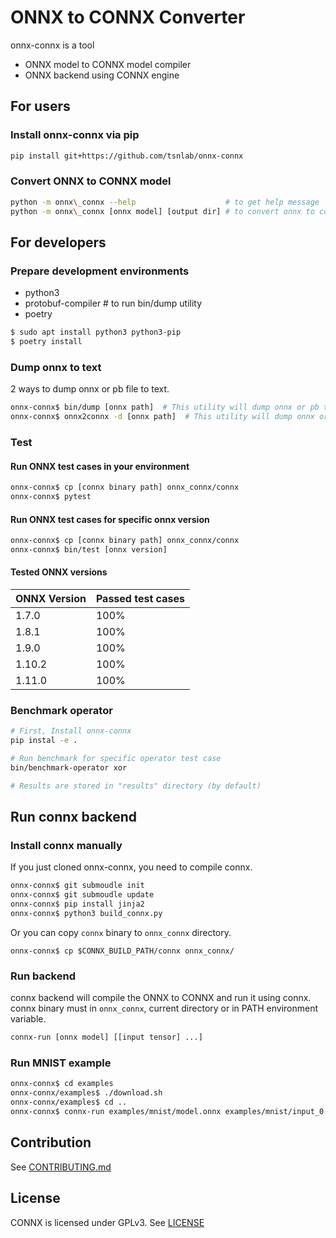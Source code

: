 # ONNX to CONNX Converter

onnx-connx is a tool

 * ONNX model to CONNX model compiler
 * ONNX backend using CONNX engine


## For users

### Install onnx-connx via pip

```sh
pip install git+https://github.com/tsnlab/onnx-connx
```

### Convert ONNX to CONNX model

```sh
python -m onnx\_connx --help                    # to get help message
python -m onnx\_connx [onnx model] [output dir] # to convert onnx to connx
```

## For developers

### Prepare development environments
 * python3
 * protobuf-compiler  # to run bin/dump utility
 * poetry

```sh
$ sudo apt install python3 python3-pip
$ poetry install
```

### Dump onnx to text
2 ways to dump onnx or pb file to text.

```sh
onnx-connx$ bin/dump [onnx path]  # This utility will dump onnx or pb to text using protoc
onnx-connx$ onnx2connx -d [onnx path]  # This utility will dump onnx or pb to text using onnx_connx
```

### Test

#### Run ONNX test cases in your environment

```sh
onnx-connx$ cp [connx binary path] onnx_connx/connx
onnx-connx$ pytest
```

#### Run ONNX test cases for specific onnx version

```sh
onnx-connx$ cp [connx binary path] onnx_connx/connx
onnx-connx$ bin/test [onnx version]

```

#### Tested ONNX versions

|ONNX Version|Passed test cases|
|------------|-----------------|
|   1.7.0    |       100%      |
|   1.8.1    |       100%      |
|   1.9.0    |       100%      |
|   1.10.2   |       100%      |
|   1.11.0   |       100%      |

### Benchmark operator

```sh
# First, Install onnx-connx
pip instal -e .

# Run benchmark for specific operator test case
bin/benchmark-operator xor

# Results are stored in "results" directory (by default)
```

## Run connx backend

### Install connx manually

If you just cloned onnx-connx, you need to compile connx.

```sh
onnx-connx$ git submoudle init
onnx-connx$ git submoudle update
onnx-connx$ pip install jinja2
onnx-connx$ python3 build_connx.py
```
Or you can copy `connx` binary to `onnx_connx` directory.

```
onnx-connx$ cp $CONNX_BUILD_PATH/connx onnx_connx/
```

### Run backend

connx backend will compile the ONNX to CONNX and run it using connx.
connx binary must in `onnx_connx`, current directory or in PATH environment variable.

```sh
connx-run [onnx model] [[input tensor] ...]
```

### Run MNIST example

```sh
onnx-connx$ cd examples
onnx-connx/examples$ ./download.sh
onnx-connx/examples$ cd ..
onnx-connx$ connx-run examples/mnist/model.onnx examples/mnist/input_0.pb
```

## Contribution

See [CONTRIBUTING.md](CONTRIBUTING.md)

## License

CONNX is licensed under GPLv3. See [LICENSE](LICENSE)
